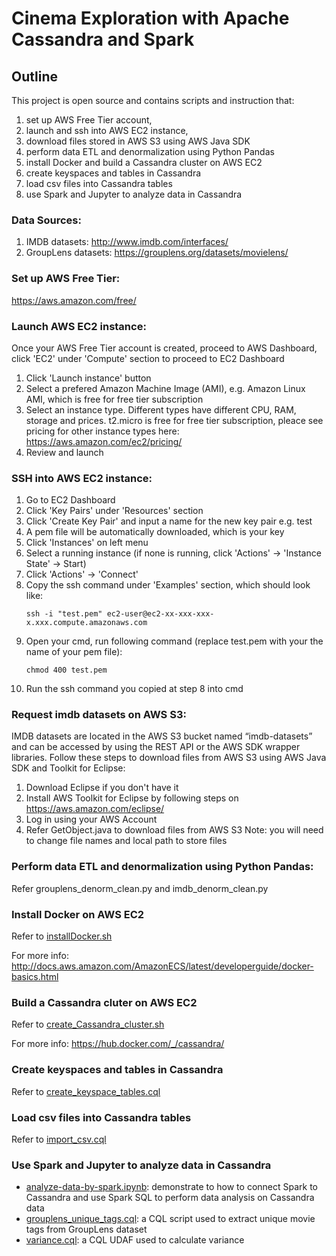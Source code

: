 # Cinema Exploration with Apache Cassandra and Spark

## Outline
This project is open source and contains scripts and instruction that:
  1. set up AWS Free Tier account,
  2. launch and ssh into AWS EC2 instance,
  3. download files stored in AWS S3 using AWS Java SDK
  4. perform data ETL and denormalization using Python Pandas
  5. install Docker and build a Cassandra cluster on AWS EC2
  6. create keyspaces and tables in Cassandra
  7. load csv files into Cassandra tables
  8. use Spark and Jupyter to analyze data in Cassandra
  
### Data Sources:
1. IMDB datasets: http://www.imdb.com/interfaces/
2. GroupLens datasets: https://grouplens.org/datasets/movielens/

### Set up AWS Free Tier:
https://aws.amazon.com/free/

### Launch AWS EC2 instance:
Once your AWS Free Tier account is created, proceed to AWS Dashboard, click 'EC2' under 'Compute' section to proceed to EC2 Dashboard
1. Click 'Launch instance' button
2. Select a prefered Amazon Machine Image (AMI), e.g. Amazon Linux AMI, which is free for free tier subscription
3. Select an instance type. Different types have different CPU, RAM, storage and prices. t2.micro is free for free tier subscription, pleace see pricing for other instance types here: https://aws.amazon.com/ec2/pricing/
4. Review and launch

### SSH into AWS EC2 instance:
1. Go to EC2 Dashboard
2. Click 'Key Pairs' under 'Resources' section
3. Click 'Create Key Pair' and input a name for the new key pair e.g. test
4. A pem file will be automatically downloaded, which is your key
5. Click 'Instances' on left menu
6. Select a running instance (if none is running, click 'Actions' -> 'Instance State' -> Start)
7. Click 'Actions' -> 'Connect'
8. Copy the ssh command under 'Examples' section, which should look like:
    ```
    ssh -i "test.pem" ec2-user@ec2-xx-xxx-xxx-x.xxx.compute.amazonaws.com
    ```
9. Open your cmd, run following command (replace test.pem with your the name of your pem file):
    ```
    chmod 400 test.pem
    ```
10. Run the ssh command you copied at step 8 into cmd

### Request imdb datasets on AWS S3:
IMDB datasets are located in the AWS S3 bucket named “imdb-datasets” and can be accessed by using the REST API or the AWS SDK wrapper libraries. Follow these steps to download files from AWS S3 using AWS Java SDK and Toolkit for Eclipse:
1. Download Eclipse if you don't have it
2. Install AWS Toolkit for Eclipse by following steps on https://aws.amazon.com/eclipse/
3. Log in using your AWS Account
4. Refer GetObject.java to download files from AWS S3
    Note: you will need to change file names and local path to store files
    
### Perform data ETL and denormalization using Python Pandas:
  Refer grouplens_denorm_clean.py and imdb_denorm_clean.py

### Install Docker on AWS EC2
Refer to [installDocker.sh](installDocker.sh)

For more info: http://docs.aws.amazon.com/AmazonECS/latest/developerguide/docker-basics.html

### Build a Cassandra cluter on AWS EC2
Refer to [create_Cassandra_cluster.sh](create_Cassandra_cluster.sh)

For more info: https://hub.docker.com/_/cassandra/

### Create keyspaces and tables in Cassandra
Refer to [create_keyspace_tables.cql](create_keyspace_tables.cql)

### Load csv files into Cassandra tables
Refer to [import_csv.cql](import_csv.cql)

### Use Spark and Jupyter to analyze data in Cassandra
* [analyze-data-by-spark.ipynb](analyze-data-by-spark.ipynb): demonstrate to how to connect Spark to Cassandra and use Spark SQL to perform data analysis on Cassandra data
* [grouplens_unique_tags.cql](grouplens_unique_tags.cql): a CQL script used to extract unique movie tags from GroupLens dataset
* [variance.cql](variance.cql): a CQL UDAF used to calculate variance






